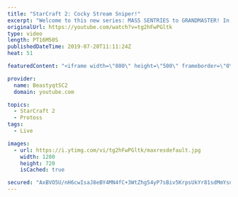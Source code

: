 ```yaml
---
title: "StarCraft 2: Cocky Stream Sniper!"
excerpt: "Welcome to this new series: MASS SENTRIES to GRANDMASTER! In this series, we will see how far I can get by playing ONLY Sentries on the ladder in ALL Protoss matchups!  Folks in chat on my stream think they can snipe me and get away with it. Not if I have anything to say about!   Feel free to let me"
originalUrl: https://youtube.com/watch?v=tg2hFwPGltk
type: video
length: PT16M50S
publishedDateTime: 2019-07-20T11:11:24Z
heat: 51

featuredContent: "<iframe width=\"800\" height=\"500\" frameborder=\"0\" src=\"https://www.youtube.com/embed/tg2hFwPGltk\" allow=\"accelerometer; autoplay; encrypted-media; gyroscope; picture-in-picture\" allowfullscreen></iframe>"

provider:
  name: BeastyqtSC2
  domain: youtube.com

topics:
  - StarCraft 2
  - Protoss
tags:
  - Live

images:
  - url: https://i.ytimg.com/vi/tg2hFwPGltk/maxresdefault.jpg
    width: 1280
    height: 720
    isCached: true

secured: "AxBVO5U/nH6cwIsaJ8eBY4MN4fC+3WtZhg54yP7sBiv5KrpsUkYr81sdMmYsnYvpZ78BSOmiEChHK7UhGXwswTVEM9HvQS9slaXjELNdDekdB5HiWm/taKmYWCYj2Chx5nRpPdcoAf+FsOZvVrWoj7327F9lQmTB1iVT21QgcLarRXn3sApI/HCyyoEPi9vTl84z34RlkyLkoOMD3kNPqXmwK3DlR0t/+44tU/GJQ7sjW+55ebh6lIqioROJOULP37QKORVb8HF+tpcITsW62MqMQ5WOuPW2CrhlzY4baMkojhNWHqt4rV6lbxUpVJqDprhGoMGO0oT4SWLCMMWJ+irOf2aZuYTMT6o93XRGn1q+6VQqKIb2xE9Vyc5H4hOr3ACLxFrPmOwTiulxNQLVA1jtqDD746lBx8AsOGKcrlY=;J5+0o70t+XwxjLCHHZI4+g=="
---
```



